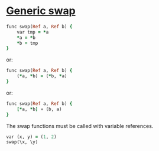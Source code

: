 [1]: http://rosettacode.org/wiki/Generic_swap

# [Generic swap][1]

```ruby
func swap(Ref a, Ref b) {
    var tmp = *a
    *a = *b
    *b = tmp
}
```


or:

```ruby
func swap(Ref a, Ref b) {
    (*a, *b) = (*b, *a)
}
```


or:

```ruby
func swap(Ref a, Ref b) {
    [*a, *b] » (b, a)
}
```


The swap functions must be called with variable references.

```ruby
var (x, y) = (1, 2)
swap(\x, \y)
```
